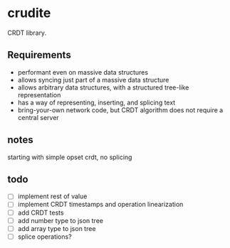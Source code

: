 # crudite

CRDT library.

## Requirements

- performant even on massive data structures
- allows syncing just part of a massive data structure
- allows arbitrary data structures, with a structured tree-like representation
- has a way of representing, inserting, and splicing text
- bring-your-own network code, but CRDT algorithm does not require a central server

## notes

starting with simple opset crdt, no splicing


## todo

- [ ] implement rest of value
- [ ] implement CRDT timestamps and operation linearization
- [ ] add CRDT tests
- [ ] add number type to json tree
- [ ] add array type to json tree
- [ ] splice operations?